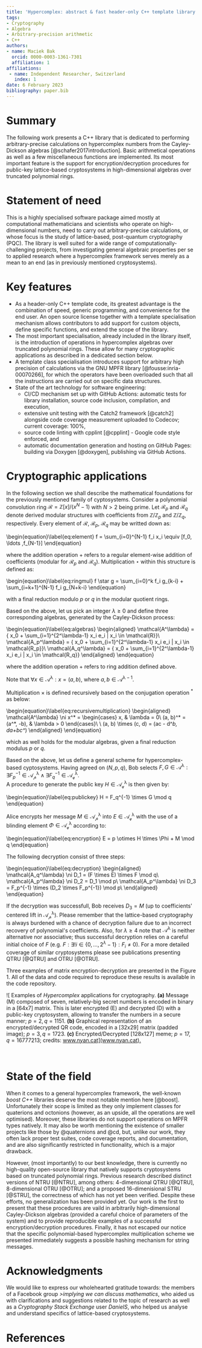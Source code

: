 ```yaml
---
title: 'Hypercomplex: abstract & fast header-only C++ template library for lattice-based cryptosystems in high-dimensional algebras'
tags:
- Cryptography
- Algebra
- Arbitrary-precision arithmetic
- C++
authors:
- name: Maciek Bak
  orcid: 0000-0003-1361-7301
  affiliation: 1
affiliations:
 - name: Independent Researcher, Switzerland
   index: 1
date: 6 February 2023
bibliography: paper.bib
---
```


# Summary

The following work presents a C++ library that is dedicated to performing arbitrary-precise calculations on hypercomplex numbers from the Cayley-Dickson algebras [@schafer2017introduction]. Basic arithmetical operations as well as a few miscellaneous functions are implemented. 
Its most important feature is the support for encryption/decryption procedures for public-key lattice-based cryptosystems in high-dimensional algebras over truncated polynomial rings.

# Statement of need

This is a highly specialised software package aimed mostly at computational mathematicians and scientists who operate on high-dimensional numbers, need to carry out arbitrary-precise calculations, or whose focus is the study of lattice-based, post-quantum cryptography (PQC). The library is well suited for a wide range of computationally-challenging projects, from investigating general algebraic properties per se to applied research where a hypercomplex framework serves merely as a mean to an end (as in previously mentioned cryptosystems).

# Key features

- As a header-only C++ template code, its greatest advantage is the combination of speed, generic programming, and convenience for the end user. An open source license together with a template specialisation mechanism allows contributors to add support for custom objects, define specific functions, and extend the scope of the library.
- The most important specialisation, already included in the library itself, is the introduction of operations in hypercomplex algebras over truncated polynomial rings. These allow for many cryptographic applications as described in a dedicated section below. 
- A template class specialisation introduces support for arbitrary high precision of calculations via the GNU MPFR library [@fousse:inria-00070266], for which the operators have been overloaded such that all the instructions are carried out on specific data structures.
- State of the art technology for software engineering:
  - CI/CD mechanism set up with GitHub Actions: automatic tests for library installation, source code inclusion, compilation, and execution,
  - extensive unit testing with the Catch2 framework [@catch2] alongside code coverage measurement uploaded to Codecov; current coverage: 100%,
  - source code linting with cpplint [@cpplint] - Google code style enforced, and
  - automatic documentation generation and hosting on GitHub Pages: building via Doxygen [@doxygen], publishing via GitHub Actions.

# Cryptographic applications

In the following section we shall describe the mathematical foundations for the previously mentioned family of cyptosystems.
Consider a polynomial convolution ring $\mathcal{R} = \mathbb{Z}[x] / (x^N - 1)$ with $N > 2$ being prime.
Let $\mathcal{R}_p$ and $\mathcal{R}_q$ denote derived modular structures with coefficients from $\mathbb{Z}/\mathbb{Z}_p$ and $\mathbb{Z}/\mathbb{Z}_q$, respectively.
Every element of $\mathcal{R}$, $\mathcal{R}_p$, $\mathcal{R}_q$ may be writted down as:

\begin{equation}\label{eq:element}
f = \sum_{i=0}^{N-1} f_i x_i \equiv [f_0, \ldots ,f_{N-1}]
\end{equation}

where the addition operation $+$ refers to a regular element-wise addition of coefficients (modular for $\mathcal{R}_p$ and $\mathcal{R}_q$).
Multiplication $\star$ within this structure is defined as:

\begin{equation}\label{eq:ringmul}
f \star g = \sum_{i=0}^k f_i g_{k-i} + \sum_{i=k+1}^{N-1} f_i g_{N+k-i}
\end{equation}

with a final reduction modulo $p$ or $q$ in the modular quotient rings.

Based on the above, let us pick an integer $\lambda \geq 0$ and define three corresponding algebras, generated by the Cayley-Dickson process:

\begin{equation}\label{eq:algebras}
\begin{aligned}
\mathcal{A^\lambda} = \{ x_0 + \sum_{i=1}^{2^\lambda-1} x_i e_i | x_i \in \mathcal{R}\}\\
\mathcal{A_p^\lambda} = \{ x_0 + \sum_{i=1}^{2^\lambda-1} x_i e_i | x_i \in \mathcal{R_p}\}\\
\mathcal{A_q^\lambda} = \{ x_0 + \sum_{i=1}^{2^\lambda-1} x_i e_i | x_i \in \mathcal{R_q}\}
\end{aligned}
\end{equation}

where the addition operation $+$ refers to ring addition defined above.  

Note that $\forall x\in \mathcal{A^\lambda}: x = (a, b)$, where $a, b \in \mathcal{A^{\lambda-1}}$.

Multiplication $\times$ is defined recursively based on the conjugation operation $^*$ as below:

\begin{equation}\label{eq:recursivemultiplication}
\begin{aligned}
\mathcal{A^\lambda} \ni x^* =
\begin{cases}
  x, & \lambda = 0\\
  (a, b)^* = (a^*, -b), & \lambda > 0
\end{cases}\\
\\
(a, b) \times (c, d) = (ac - d^*b, da+bc^*)
\end{aligned}
\end{equation}

which as well holds for the modular algebras, given a final reduction modulus $p$ or $q$.

Based on the above, let us define a general scheme for
hypercomplex-based cyptosystems. Having agreed on $(N, p, q)$, Bob
selects $F, G \in \mathcal{A^\lambda} : \exists F_p^{-1}\in\mathcal{A_p^\lambda} \wedge \exists F_q^{-1}\in\mathcal{A_q^\lambda}$.  
A procedure to generate the public key $H\in\mathcal{A_q^\lambda}$ is then given by:

\begin{equation}\label{eq:publickey}
H = F_q^{-1} \times G \mod q
\end{equation}

Alice encrypts her message $M\in\mathcal{A_p^\lambda}$
into $E\in\mathcal{A_q^\lambda}$ with the use of a
blinding element $\Phi\in\mathcal{A_q^\lambda}$ according to:

\begin{equation}\label{eq:encryption}
E = p \otimes H \times \Phi + M \mod q
\end{equation}

The following decryption consist of three steps:

\begin{equation}\label{eq:decryption}
\begin{aligned}
\mathcal{A_q^\lambda} \ni D_1 = (F \times E) \times F \mod q\\
\mathcal{A_p^\lambda} \ni D_2 = D_1 \mod p\\
\mathcal{A_p^\lambda} \ni D_3 = F_p^{-1} \times (D_2 \times F_p^{-1}) \mod p\\
\end{aligned}
\end{equation}

If the decryption was successfull, Bob receives $D_3 = M$ (up to coefficients' centered lift in $\mathcal{A_p^\lambda}$).
Please remember that the lattice-based cryptography is always burdened with a chance of decryption failure due to an incorrect recovery of polynomial's coefficients.
Also, for $\lambda \geq 4$ note that $\mathcal{A^\lambda}$ is neither alternative
nor associative; thus successful decryption relies on a careful initial choice of $F$
(e.g. $F: \exists! i\in\{0, \ldots ,2^\lambda-1\}: F_i \neq 0$).
For a more detailed coverage of similar
cryptosystems please see publications
presenting QTRU [@QTRU] and OTRU [@OTRU].

Three examples of matrix encryption-decryption are presented in the Figure 1.
All of the data and code required to reproduce these results is available in the code repository.

![
  Examples of _Hypercomplex_ applications for cryptography.
  **(a)** Message (M) composed of seven, relatively-big
  secret numbers is encoded in binary in a [64x7] matrix.
  This is later encrypted (E) and decrypted (D) with a public-key
  cryptosystem, allowing to transfer the numbers in a secure manner;
  $p=2, q=1151$.
  **(b)** Graphical representation of an encrypted/decrypted QR code,
  encoded in a [32x29] matrix (padded image); $p=3, q=1723$.
  **(c)** Encrypted/Decrypted [128x127] meme; $p=17, q=16777213$; credits: [www.nyan.cat](www.nyan.cat).
](img/Fig1.png)

&nbsp;
&nbsp;

# State of the field

When it comes to a general hypercomplex framework, the well-known _boost C++_ libraries deserve the most notable mention here [@boost]. Unfortunately their scope is limited as they only implement classes for quaterions and octonions (however, as an upside, all the operations are well optimised). Moreover, these libraries do not support operations on MPFR types natively. It may also be worth mentioning the existence of smaller projects like those by @quaternions and @cd, but, unlike our work, they often lack proper test suites, code coverage reports, and documentation, and are also significantly restricted in functionality, which is a major drawback.

However, (most importantly) to our best knowledge, there is currently no high-quality open-source library that natively supports cryptosystems based on truncated polynomial rings.
Previous research described distinct versions of NTRU [@NTRU], among others: 4-dimensional QTRU [@QTRU], 8-dimensional OTRU [@OTRU]; and a proposed 16-dimenisional STRU [@STRU], the correctness of which has not yet been verified.
Despite these efforts, no generalization has been provided yet.
Our work is the first to present that these procedures are vaild in arbitrarily high-dimensional Cayley-Dickson algebras (provided a careful choice of parameters of the system)
and to provide reproducible examples of a successful encryption/decryption procedures.
Finally, it has not escaped our notice that the specific polynomial-based hypercomplex multiplication scheme we presented immediately suggests a possible hashing mechanism for string messages.

# Acknowledgments

We would like to express our wholehearted gratitude towards: the members of
a Facebook group _>implying we can discuss mathematics_, who aided us
with clarifications and suggestions related to the topic of research
as well as a _Cryptography Stack Exchange_ user _DanielS_, who helped us
analyse and understand specifics of lattice-based cryptosystems.

# References

